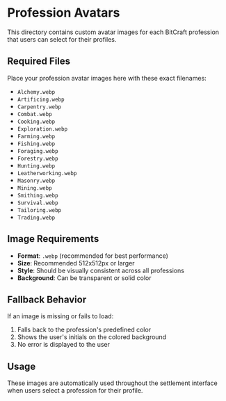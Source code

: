 # Profession Avatars

This directory contains custom avatar images for each BitCraft profession that users can select for their profiles.

## Required Files

Place your profession avatar images here with these exact filenames:

- `Alchemy.webp`
- `Artificing.webp`  
- `Carpentry.webp`
- `Combat.webp`
- `Cooking.webp`
- `Exploration.webp`
- `Farming.webp`
- `Fishing.webp`
- `Foraging.webp`
- `Forestry.webp`
- `Hunting.webp`
- `Leatherworking.webp`
- `Masonry.webp`
- `Mining.webp`
- `Smithing.webp`
- `Survival.webp`
- `Tailoring.webp`
- `Trading.webp`

## Image Requirements

- **Format**: `.webp` (recommended for best performance)
- **Size**: Recommended 512x512px or larger
- **Style**: Should be visually consistent across all professions
- **Background**: Can be transparent or solid color

## Fallback Behavior

If an image is missing or fails to load:
1. Falls back to the profession's predefined color
2. Shows the user's initials on the colored background
3. No error is displayed to the user

## Usage

These images are automatically used throughout the settlement interface when users select a profession for their profile. 